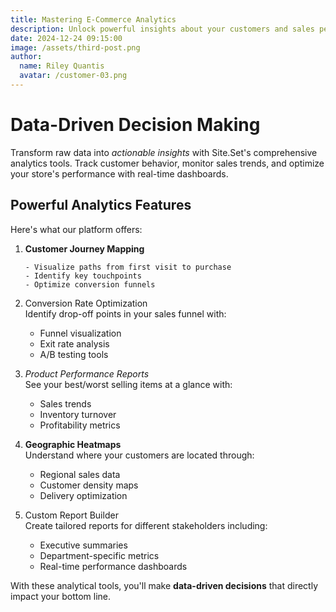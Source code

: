 ```yaml
---
title: Mastering E-Commerce Analytics
description: Unlock powerful insights about your customers and sales performance with our advanced analytics suite.
date: 2024-12-24 09:15:00
image: /assets/third-post.png
author:
  name: Riley Quantis
  avatar: /customer-03.png
---
```


# Data-Driven Decision Making

Transform raw data into *actionable insights* with Site.Set's comprehensive analytics tools. Track customer behavior, monitor sales trends, and optimize your store's performance with real-time dashboards.

## Powerful Analytics Features

Here's what our platform offers:

1. **Customer Journey Mapping**  
   ```
   - Visualize paths from first visit to purchase
   - Identify key touchpoints
   - Optimize conversion funnels
   ```

2. Conversion Rate Optimization  
   Identify drop-off points in your sales funnel with:
   - Funnel visualization
   - Exit rate analysis
   - A/B testing tools

3. *Product Performance Reports*  
   See your best/worst selling items at a glance with:
   - Sales trends
   - Inventory turnover
   - Profitability metrics

4. **Geographic Heatmaps**  
   Understand where your customers are located through:
   - Regional sales data
   - Customer density maps
   - Delivery optimization

5. Custom Report Builder  
   Create tailored reports for different stakeholders including:
   - Executive summaries
   - Department-specific metrics
   - Real-time performance dashboards

With these analytical tools, you'll make **data-driven decisions** that directly impact your bottom line.